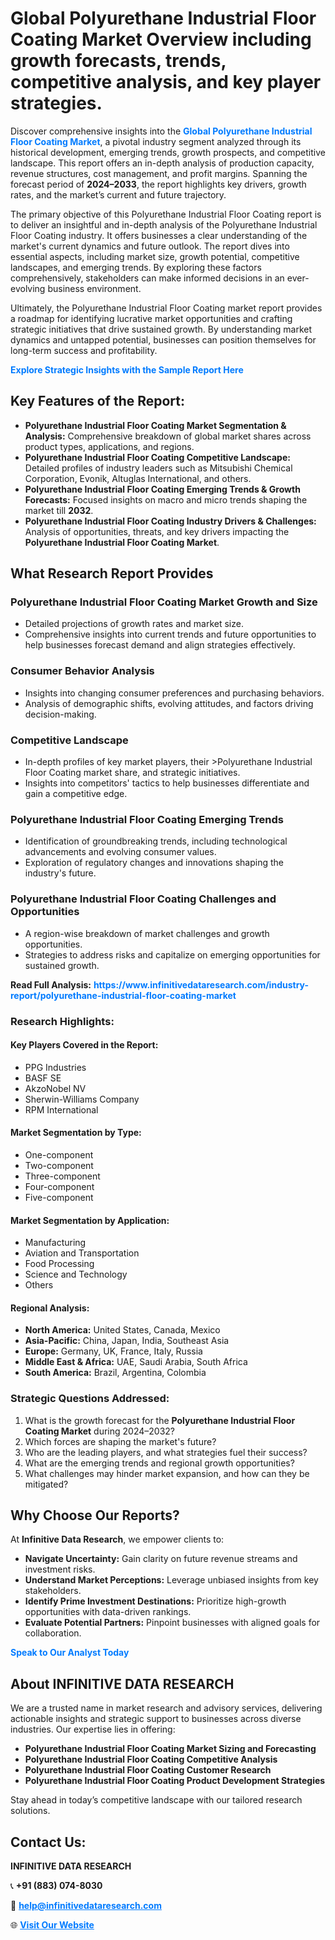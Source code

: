 <h1>Global Polyurethane Industrial Floor Coating Market Overview including growth forecasts, trends, competitive analysis, and key player strategies.</h1>
<p>
Discover comprehensive insights into the 
<a href="https://www.infinitivedataresearch.com/industry-report/polyurethane-industrial-floor-coating-market" rel="dofollow" style="color: #007BFF; text-decoration: none;"><strong>Global Polyurethane Industrial Floor Coating Market</strong></a>, a pivotal industry segment analyzed through its historical development, emerging trends, growth prospects, and competitive landscape. This report offers an in-depth analysis of production capacity, revenue structures, cost management, and profit margins. Spanning the forecast period of <strong>2024–2033</strong>, the report highlights key drivers, growth rates, and the market’s current and future trajectory.
</p>
<p>
The primary objective of this Polyurethane Industrial Floor Coating report is to deliver an insightful and in-depth analysis of the Polyurethane Industrial Floor Coating industry. It offers businesses a clear understanding of the market's current dynamics and future outlook. The report dives into essential aspects, including market size, growth potential, competitive landscapes, and emerging trends. By exploring these factors comprehensively, stakeholders can make informed decisions in an ever-evolving business environment.
</p>
<p>
Ultimately, the Polyurethane Industrial Floor Coating market report provides a roadmap for identifying lucrative market opportunities and crafting strategic initiatives that drive sustained growth. By understanding market dynamics and untapped potential, businesses can position themselves for long-term success and profitability.
</p>
<p>
<a href="https://www.infinitivedataresearch.com/request-sample/reportId=105424" style="color: #007BFF; text-decoration: none;"><strong>Explore Strategic Insights with the Sample Report Here</strong></a>
</p>

<h2>Key Features of the Report:</h2>
<ul>
<li><strong>Polyurethane Industrial Floor Coating Market Segmentation & Analysis:</strong> Comprehensive breakdown of global market shares across product types, applications, and regions.</li>
<li><strong>Polyurethane Industrial Floor Coating Competitive Landscape:</strong> Detailed profiles of industry leaders such as Mitsubishi Chemical Corporation, Evonik, Altuglas International, and others.</li>
<li><strong>Polyurethane Industrial Floor Coating Emerging Trends & Growth Forecasts:</strong> Focused insights on macro and micro trends shaping the market till <strong>2032</strong>.</li>
<li><strong>Polyurethane Industrial Floor Coating Industry Drivers & Challenges:</strong> Analysis of opportunities, threats, and key drivers impacting the <strong>Polyurethane Industrial Floor Coating Market</strong>.</li>
</ul>

<h2>What Research Report Provides</h2>
<h3>Polyurethane Industrial Floor Coating Market Growth and Size</h3>
<ul>
<li>Detailed projections of growth rates and market size.</li>
<li>Comprehensive insights into current trends and future opportunities to help businesses forecast demand and align strategies effectively.</li>
</ul>

<h3>Consumer Behavior Analysis</h3>
<ul>
<li>Insights into changing consumer preferences and purchasing behaviors.</li>
<li>Analysis of demographic shifts, evolving attitudes, and factors driving decision-making.</li>
</ul>

<h3>Competitive Landscape</h3>
<ul>
<li>In-depth profiles of key market players, their >Polyurethane Industrial Floor Coating market share, and strategic initiatives.</li>
<li>Insights into competitors' tactics to help businesses differentiate and gain a competitive edge.</li>
</ul>

<h3>Polyurethane Industrial Floor Coating Emerging Trends</h3>
<ul>
<li>Identification of groundbreaking trends, including technological advancements and evolving consumer values.</li>
<li>Exploration of regulatory changes and innovations shaping the industry's future.</li>
</ul>

<h3>Polyurethane Industrial Floor Coating Challenges and Opportunities</h3>
<ul>
<li>A region-wise breakdown of market challenges and growth opportunities.</li>
<li>Strategies to address risks and capitalize on emerging opportunities for sustained growth.</li>
</ul>
<p><strong>Read Full Analysis:</strong> <a href="https://www.infinitivedataresearch.com/industry-report/polyurethane-industrial-floor-coating-market" rel="dofollow" style="color: #007BFF; text-decoration: none;"><strong>https://www.infinitivedataresearch.com/industry-report/polyurethane-industrial-floor-coating-market</strong></a></p>
<h3>Research Highlights:</h3>
<h4>Key Players Covered in the Report:</h4>
<ul><li>PPG Industries</li><li>BASF SE</li><li>AkzoNobel NV</li><li>Sherwin-Williams Company</li><li>RPM International</li></ul>
<h4>Market Segmentation by Type:</h4>
<ul><li>One-component</li><li>Two-component</li><li>Three-component</li><li>Four-component</li><li>Five-component</li></ul>
<h4>Market Segmentation by Application:</h4>
<ul><li>Manufacturing</li><li>Aviation and Transportation</li><li>Food Processing</li><li>Science and Technology</li><li>Others</li></ul>

<h4>Regional Analysis:</h4>
<ul>
<li><strong>North America:</strong> United States, Canada, Mexico</li>
<li><strong>Asia-Pacific:</strong> China, Japan, India, Southeast Asia</li>
<li><strong>Europe:</strong> Germany, UK, France, Italy, Russia</li>
<li><strong>Middle East & Africa:</strong> UAE, Saudi Arabia, South Africa</li>
<li><strong>South America:</strong> Brazil, Argentina, Colombia</li>
</ul>

<h3>Strategic Questions Addressed:</h3>
<ol>
<li>What is the growth forecast for the <strong>Polyurethane Industrial Floor Coating Market</strong> during 2024–2032?</li>
<li>Which forces are shaping the market's future?</li>
<li>Who are the leading players, and what strategies fuel their success?</li>
<li>What are the emerging trends and regional growth opportunities?</li>
<li>What challenges may hinder market expansion, and how can they be mitigated?</li>
</ol>

<h2>Why Choose Our Reports?</h2>
<p>At <strong>Infinitive Data Research</strong>, we empower clients to:</p>
<ul>
<li><strong>Navigate Uncertainty:</strong> Gain clarity on future revenue streams and investment risks.</li>
<li><strong>Understand Market Perceptions:</strong> Leverage unbiased insights from key stakeholders.</li>
<li><strong>Identify Prime Investment Destinations:</strong> Prioritize high-growth opportunities with data-driven rankings.</li>
<li><strong>Evaluate Potential Partners:</strong> Pinpoint businesses with aligned goals for collaboration.</li>
</ul>
<p><a href="https://www.infinitivedataresearch.com/industry-report/polyurethane-industrial-floor-coating-market" rel="dofollow" style="color: #007BFF; text-decoration: none;"><strong>Speak to Our Analyst Today</strong></a></p>

<h2>About INFINITIVE DATA RESEARCH</h2>
<p>We are a trusted name in market research and advisory services, delivering actionable insights and strategic support to businesses across diverse industries. Our expertise lies in offering:</p>
<ul>
<li><strong>Polyurethane Industrial Floor Coating Market Sizing and Forecasting</strong></li>
<li><strong>Polyurethane Industrial Floor Coating Competitive Analysis</strong></li>
<li><strong>Polyurethane Industrial Floor Coating Customer Research</strong></li>
<li><strong>Polyurethane Industrial Floor Coating Product Development Strategies</strong></li>
</ul>
<p>Stay ahead in today’s competitive landscape with our tailored research solutions.</p>

<h2>Contact Us:</h2>
<p><strong>INFINITIVE DATA RESEARCH</strong></p>
<p>📞 <strong>+91 (883) 074-8030</strong></p>
<p>📧 <strong><a href="mailto:help@infinitivedataresearch.com" style="color: #007BFF;">help@infinitivedataresearch.com</a></strong></p>
<p>🌐 <strong><a href="https://www.infinitivedataresearch.com" rel="dofollow" style="color: #007BFF;">Visit Our Website</a></strong></p>